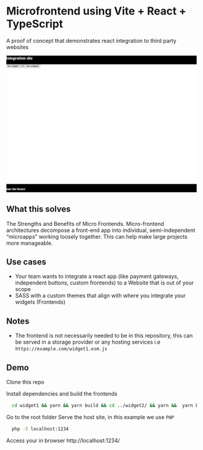 # Microfrontend using Vite + React + TypeScript

A proof of concept that demonstrates react integration to third party websites

![Alt text](mfe.png "Screenshot")

 ## What this solves
The Strengths and Benefits of Micro Frontends. Micro-frontend architectures decompose a front-end app into individual, semi-independent “microapps” working loosely together. This can help make large projects more manageable.

## Use cases
- Your team wants to integrate a react app (like payment gateways, independent buttons, custom frontends) to a Website that is out of your scope
- SASS with a custom themes that align with where you integrate your widgets (Frontends)

## Notes
- The frontend is not necessarily needed to be in this repository, this can be served in a storage provider or any hosting services i.e `https://example.com/widget1.esm.js`

## Demo
Clone this repo

Install dependencies and build the frontends
```bash
  cd widget1 && yarn && yarn build && cd ../widget2/ && yarn &&  yarn build
```
Go to the root folder Serve the host site, in this example we use `PHP`
```bash
  php -S localhost:1234
```

Access your in browser http://localhost:1234/